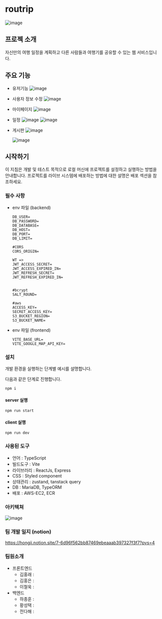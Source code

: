 # routrip
![image](https://github.com/7days-routrip/routrip/assets/66871221/bd89a73f-8621-4a7d-940f-bbfa1a51939b)


## 프로젝 소개
자신만의 여행 일정을 계획하고 다른 사람들과 여행기를 공유할 수 있는 웹 서비스입니다.

## 주요 기능
- 유저기능
  ![image](https://github.com/7days-routrip/routrip/assets/66871221/12e1c456-0e3c-493f-bea5-eabbf9e49283)

- 사용자 정보 수정
  ![image](https://github.com/7days-routrip/routrip/assets/66871221/bcb25e60-eab0-4abd-995a-916b5563f2ff)

- 마이페이지
  ![image](https://github.com/7days-routrip/routrip/assets/66871221/5faa97f8-a070-4a44-baaf-afd5ec61998a)

- 일정
  ![image](https://github.com/7days-routrip/routrip/assets/66871221/da504533-eb91-4822-b172-2653e92cc04a)
  ![image](https://github.com/7days-routrip/routrip/assets/66871221/7a1b87ff-e9c9-44df-be42-075f92cd35ae)

- 게시판
  ![image](https://github.com/7days-routrip/routrip/assets/66871221/95fb29d8-9897-4482-8451-198cb03b31d8)

  ![image](https://github.com/7days-routrip/routrip/assets/66871221/89736b76-0bf1-4635-ac12-3c49a129db0b)

## 시작하기
이 지침은 개발 및 테스트 목적으로 로컬 머신에 프로젝트를 설정하고 실행하는 방법을 안내합니다. 프로젝트를 라이브 시스템에 배포하는 방법에 대한 설명은 배포 섹션을 참조하세요.

### 필수 사항
- env 파일 (backend)
  ```env
  DB_USER=
  DB_PASSWORD=
  DB_DATABASE=
  DB_HOST= 
  DB_PORT=
  DB_LIMIT=
  
  #CORS
  CORS_ORIGIN=
  
  WT =>
  JWT_ACCESS_SECRET=
  JWT_ACCESS_EXPIRED_IN=
  JWT_REFRESH_SECRET=
  JWT_REFRESH_EXPIRED_IN=
  
  
  #bcrypt
  SALT_ROUND=
  
  #aws
  ACCESS_KEY=
  SECRET_ACCESS_KEY=
  S3_BUCKET_REGION=
  S3_BUCKET_NAME=
  ```
- env 파일 (frontend)
  ```env
  VITE_BASE_URL= 
  VITE_GOOGLE_MAP_API_KEY=
  ```

### 설치
개발 환경을 실행하는 단계별 예시를 설명합니다.

다음과 같은 단계로 진행합니다.

```
npm i
```

#### server 실행

```
npm run start
```

#### client 실행

```
npm run dev
```

### 사용된 도구
- 언어 : TypeScript
- 빌드도구 : Vite
- 라이브러리 : ReactJs, Express
- CSS : Styled component
- 상태관리 : zustand, tanstack query
- DB :  MariaDB, TypeORM
- 배포 : AWS-EC2, ECR

### 아키텍쳐
![image](https://github.com/7days-routrip/routrip/assets/66871221/6292f74c-325b-42bc-b558-007eed246563)

### 팀 개발 일지 (notion)
https://hongii.notion.site/7-6d96f562bb87469ebeaaab397327f3f7?pvs=4

### 팀원소개
- 프론트엔드
  - 김홍래 :
  - 김홍은 :
  - 이철욱 :
- 백엔드
  - 하종훈 :
  - 황성택 :
  - 전다해 :
